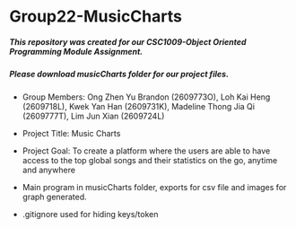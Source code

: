 # Group22-MusicCharts
##### This repository was created for our CSC1009-Object Oriented Programming Module Assignment.
##### Please download musicCharts folder for our project files.

- Group Members:
Ong Zhen Yu Brandon (2609773O), Loh Kai Heng (2609718L), Kwek Yan Han (2609731K), Madeline Thong Jia Qi (2609777T), Lim Jun Xian (2609724L)

- Project Title:
Music Charts

- Project Goal:
To create a platform where the users are able to have access to the top global songs and their statistics on the go, anytime and anywhere


- Main program in musicCharts folder, exports for csv file and images for graph generated.

- .gitignore used for hiding keys/token
